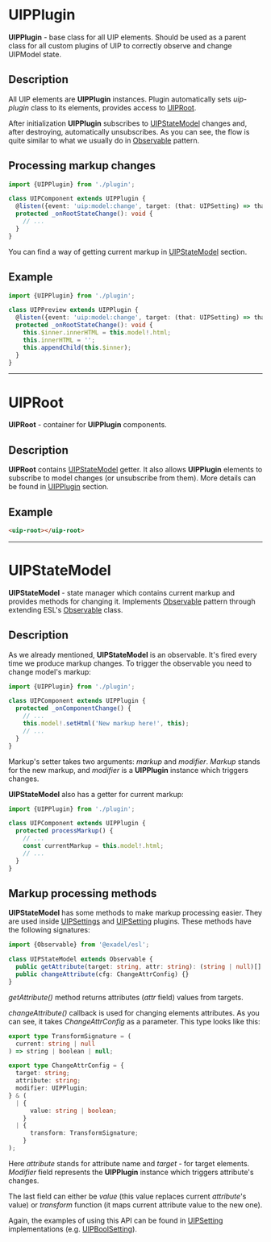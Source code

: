 <a href="#uip-plugin" id="uip-plugin"></a>

# UIPPlugin

**UIPPlugin** - base class for all UIP elements.
Should be used as a parent class for all custom plugins of UIP to correctly observe and change UIPModel state.

## Description

All UIP elements are **UIPPlugin** instances. Plugin automatically sets _uip-plugin_ class to its elements,
provides access to [UIPRoot](src/core/README.md#uip-root).

After initialization **UIPPlugin** subscribes to [UIPStateModel](src/core/README.md#uip-state-model) changes and, after
destroying, automatically unsubscribes.
As you can see, the flow is quite similar to what we usually do in [Observable](https://en.wikipedia.org/wiki/Observer_pattern) pattern.

## Processing markup changes

```typescript
import {UIPPlugin} from './plugin';

class UIPComponent extends UIPPlugin {
  @listen({event: 'uip:model:change', target: (that: UIPSetting) => that.model})
  protected _onRootStateChange(): void {
    // ...
  }
}
```

You can find a way of getting current markup in [UIPStateModel](src/core/README.md#uip-state-model) section.

## Example

```typescript
import {UIPPlugin} from './plugin';

class UIPPreview extends UIPPlugin {
  @listen({event: 'uip:model:change', target: (that: UIPSetting) => that.model})
  protected _onRootStateChange(): void {
    this.$inner.innerHTML = this.model!.html;
    this.innerHTML = '';
    this.appendChild(this.$inner);
  }
}
```

---

<a href="#uip-root" id="uip-root"></a>

# UIPRoot

**UIPRoot** - container for **UIPPlugin** components.

## Description

**UIPRoot** contains [UIPStateModel](src/core/README.md#uip-state-model) getter. It also allows **UIPPlugin** elements
to subscribe to model changes (or unsubscribe from them). More details can be found in
[UIPPlugin](src/core/README.md#uip-plugin) section.

## Example

```html
<uip-root></uip-root>
```

---

<a href="#uip-state-model" id="uip-state-model"></a>

# UIPStateModel

**UIPStateModel** - state manager which contains current markup and provides methods for changing it.
Implements [Observable](https://en.wikipedia.org/wiki/Observer_pattern) pattern through extending
ESL's [Observable](https://github.com/exadel-inc/esl/blob/main/src/modules/esl-utils/abstract/observable.ts) class.

## Description

As we already mentioned, **UIPStateModel** is an observable. It's fired every time we produce markup
changes. To trigger the observable you need to change model's markup:

```typescript
import {UIPPlugin} from './plugin';

class UIPComponent extends UIPPlugin {
  protected _onComponentChange() {
    // ...
    this.model!.setHtml('New markup here!', this);
    // ...
  }
}
```

Markup's setter takes two arguments: _markup_ and _modifier_. _Markup_ stands for the new markup, and
_modifier_ is a **UIPPlugin** instance which triggers changes.

**UIPStateModel** also has a getter for current markup:

```typescript
import {UIPPlugin} from './plugin';

class UIPComponent extends UIPPlugin {
  protected processMarkup() {
    // ...
    const currentMarkup = this.model!.html;
    // ...
  }
}
```

## Markup processing methods

**UIPStateModel** has some methods to make markup processing easier. They are used inside
[UIPSettings](src/plugins/settings/README.md) and [UIPSetting](src/plugins/settings/README.md) plugins. These methods have the following signatures:

```typescript
import {Observable} from '@exadel/esl';

class UIPStateModel extends Observable {
  public getAttribute(target: string, attr: string): (string | null)[] {}
  public changeAttribute(cfg: ChangeAttrConfig) {}
}
```

_getAttribute()_ method returns attributes (_attr_ field) values from targets.

_changeAttribute()_ callback is used for changing elements attributes. As you can see, it takes _ChangeAttrConfig_ as
a parameter. This type looks like this:

```typescript
export type TransformSignature = (
  current: string | null
) => string | boolean | null;

export type ChangeAttrConfig = {
  target: string;
  attribute: string;
  modifier: UIPPlugin;
} & (
  | {
      value: string | boolean;
    }
  | {
      transform: TransformSignature;
    }
);
```

Here _attribute_ stands for attribute name and _target_ - for target elements. _Modifier_ field represents the
**UIPPlugin** instance which triggers attribute's changes.

The last field can either be _value_ (this value replaces current _attribute_'s value) or _transform_ function (it maps
current attribute value to the new one).

Again, the examples of using this API can be found in [UIPSetting](src/plugins/settings/README.md)
implementations (e.g. [UIPBoolSetting](src/settings/bool-setting/README.md)).
